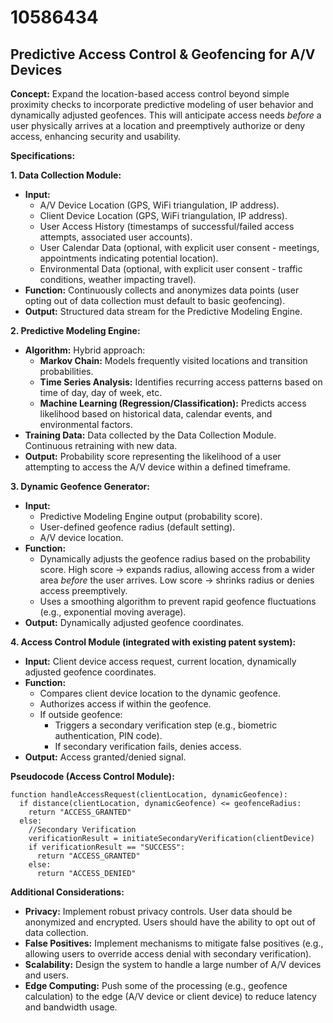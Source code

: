 # 10586434

## Predictive Access Control & Geofencing for A/V Devices

**Concept:** Expand the location-based access control beyond simple proximity checks to incorporate predictive modeling of user behavior and dynamically adjusted geofences. This will anticipate access needs *before* a user physically arrives at a location and preemptively authorize or deny access, enhancing security and usability.

**Specifications:**

**1. Data Collection Module:**

*   **Input:**
    *   A/V Device Location (GPS, WiFi triangulation, IP address).
    *   Client Device Location (GPS, WiFi triangulation, IP address).
    *   User Access History (timestamps of successful/failed access attempts, associated user accounts).
    *   User Calendar Data (optional, with explicit user consent - meetings, appointments indicating potential location).
    *   Environmental Data (optional, with explicit user consent - traffic conditions, weather impacting travel).
*   **Function:** Continuously collects and anonymizes data points (user opting out of data collection must default to basic geofencing).
*   **Output:** Structured data stream for the Predictive Modeling Engine.

**2. Predictive Modeling Engine:**

*   **Algorithm:** Hybrid approach:
    *   **Markov Chain:** Models frequently visited locations and transition probabilities.
    *   **Time Series Analysis:** Identifies recurring access patterns based on time of day, day of week, etc.
    *   **Machine Learning (Regression/Classification):** Predicts access likelihood based on historical data, calendar events, and environmental factors.
*   **Training Data:** Data collected by the Data Collection Module.  Continuous retraining with new data.
*   **Output:** Probability score representing the likelihood of a user attempting to access the A/V device within a defined timeframe.

**3. Dynamic Geofence Generator:**

*   **Input:**
    *   Predictive Modeling Engine output (probability score).
    *   User-defined geofence radius (default setting).
    *   A/V device location.
*   **Function:**
    *   Dynamically adjusts the geofence radius based on the probability score.  High score -> expands radius, allowing access from a wider area *before* the user arrives.  Low score -> shrinks radius or denies access preemptively.
    *   Uses a smoothing algorithm to prevent rapid geofence fluctuations (e.g., exponential moving average).
*   **Output:** Dynamically adjusted geofence coordinates.

**4. Access Control Module (integrated with existing patent system):**

*   **Input:** Client device access request, current location, dynamically adjusted geofence coordinates.
*   **Function:**
    *   Compares client device location to the dynamic geofence.
    *   Authorizes access if within the geofence.
    *   If outside geofence:
        *   Triggers a secondary verification step (e.g., biometric authentication, PIN code).
        *   If secondary verification fails, denies access.
*   **Output:** Access granted/denied signal.

**Pseudocode (Access Control Module):**

```
function handleAccessRequest(clientLocation, dynamicGeofence):
  if distance(clientLocation, dynamicGeofence) <= geofenceRadius:
    return "ACCESS_GRANTED"
  else:
    //Secondary Verification
    verificationResult = initiateSecondaryVerification(clientDevice)
    if verificationResult == "SUCCESS":
      return "ACCESS_GRANTED"
    else:
      return "ACCESS_DENIED"
```

**Additional Considerations:**

*   **Privacy:** Implement robust privacy controls. User data should be anonymized and encrypted. Users should have the ability to opt out of data collection.
*   **False Positives:** Implement mechanisms to mitigate false positives (e.g., allowing users to override access denial with secondary verification).
*   **Scalability:** Design the system to handle a large number of A/V devices and users.
*   **Edge Computing:** Push some of the processing (e.g., geofence calculation) to the edge (A/V device or client device) to reduce latency and bandwidth usage.